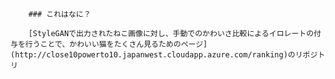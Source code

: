 
        ### これはなに？

        [StyleGANで出力されたねこ画像に対し、手動でのかわいさ比較によるイロレートの付与を行うことで、かわいい猫をたくさん見るためのページ](http://close10powerto10.japanwest.cloudapp.azure.com/ranking)のリポジトリ
        
        